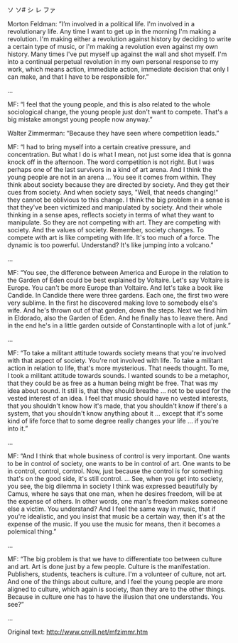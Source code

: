 ソ ソ# シ レ ファ

Morton Feldman: ”I’m involved in a political life. I'm involved in a revolutionary life. Any time I want to get up in the morning I'm making a revolution. I'm making either a revolution against history by deciding to write a certain type of music, or I'm making a revolution even against my own history. Many times I've put myself up against the wall and shot myself. I'm into a continual perpetual revolution in my own personal response to my work, which means action, immediate action, immediate decision that only I can make, and that I have to be responsible for.”

…

MF: “I feel that the young people, and this is also related to the whole sociological change, the young people just don't want to compete. That's a big mistake amongst young people now anyway.”

Walter Zimmerman: “Because they have seen where competition leads.”

MF: “I had to bring myself into a certain creative pressure, and concentration. But what I do is what I mean, not just some idea that is gonna knock off in the afternoon. The word competition is not right. But I was perhaps one of the last survivors in a kind of art arena. And I think the young people are not in an arena ... You see it comes from within. They think about society because they are directed by society. And they get their cues from society. And when society says, "Well, that needs changing!" they cannot be oblivious to this change. I think the big problem in a sense is that they've been victimized and manipulated by society. And their whole thinking in a sense apes, reflects society in terms of what they want to manipulate. So they are not competing with art. They are competing with society. And the values of society. Remember, society changes. To compete with art is like competing with life. It's too much of a force. The dynamic is too powerful. Understand? It's like jumping into a volcano.”

…

MF: “You see, the difference between America and Europe in the relation to the Garden of Eden could be best explained by Voltaire. Let's say Voltaire is Europe. You can't be more Europe than Voltaire. And let's take a book like Candide. In Candide there were three gardens. Each one, the first two were very sublime. In the first he discovered making love to somebody else's wife. And he's thrown out of that garden, down the steps. Next we find him in Eldorado, also the Garden of Eden. And he finally has to leave there. And in the end he's in a little garden outside of Constantinople with a lot of junk.”

…

MF: “To take a militant attitude towards society means that you're involved with that aspect of society. You're not involved with life. To take a militant action in relation to life, that's more mysterious. That needs thought. To me, I took a militant attitude towards sounds. I wanted sounds to be a metaphor, that they could be as free as a human being might be free. That was my idea about sound. It still is, that they should breathe ... not to be used for the vested interest of an idea. I feel that music should have no vested interests, that you shouldn't know how it's made, that you shouldn't know if there's a system, that you shouldn't know anything about it ... except that it's some kind of life force that to some degree really changes your life ... if you're into it.”

…

MF: “And I think that whole business of control is very important. One wants to be in control of society, one wants to be in control of art. One wants to be in control, control, control. Now, just because the control is for something that's on the good side, it's still control. ... See, when you get into society, you see, the big dilemma in society I think was expressed beautifully by Camus, where he says that one man, when he desires freedom, will be at the expense of others. In other words, one man's freedom makes someone else a victim. You understand? And I feel the same way in music, that if you're idealistic, and you insist that music be a certain way, then it's at the expense of the music. If you use the music for means, then it becomes a polemical thing.”

…

MF: “The big problem is that we have to differentiate too between culture and art. Art is done just by a few people. Culture is the manifestation. Publishers, students, teachers is culture. I'm a volunteer of culture, not art. And one of the things about culture, and I feel the young people are more aligned to culture, which again is society, than they are to the other things. Because in culture one has to have the illusion that one understands. You see?”

…

Original text: http://www.cnvill.net/mfzimmr.htm
